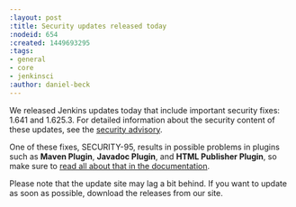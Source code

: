 ```yaml
---
:layout: post
:title: Security updates released today
:nodeid: 654
:created: 1449693295
:tags:
- general
- core
- jenkinsci
:author: daniel-beck
---
```

We released Jenkins updates today that include important security fixes: 1.641 and 1.625.3. For detailed information about the security content of these updates, see the [security advisory](/security/advisory/2015-12-09/).

One of these fixes, SECURITY-95, results in possible problems in plugins such as **Maven Plugin**, **Javadoc Plugin**, and **HTML Publisher Plugin**, so make sure to [read all about that in the documentation](https://www.jenkins.io/doc/book/system-administration/security/configuring-content-security-policy).

Please note that the update site may lag a bit behind. If you want to update as soon as possible, download the releases from our site.

